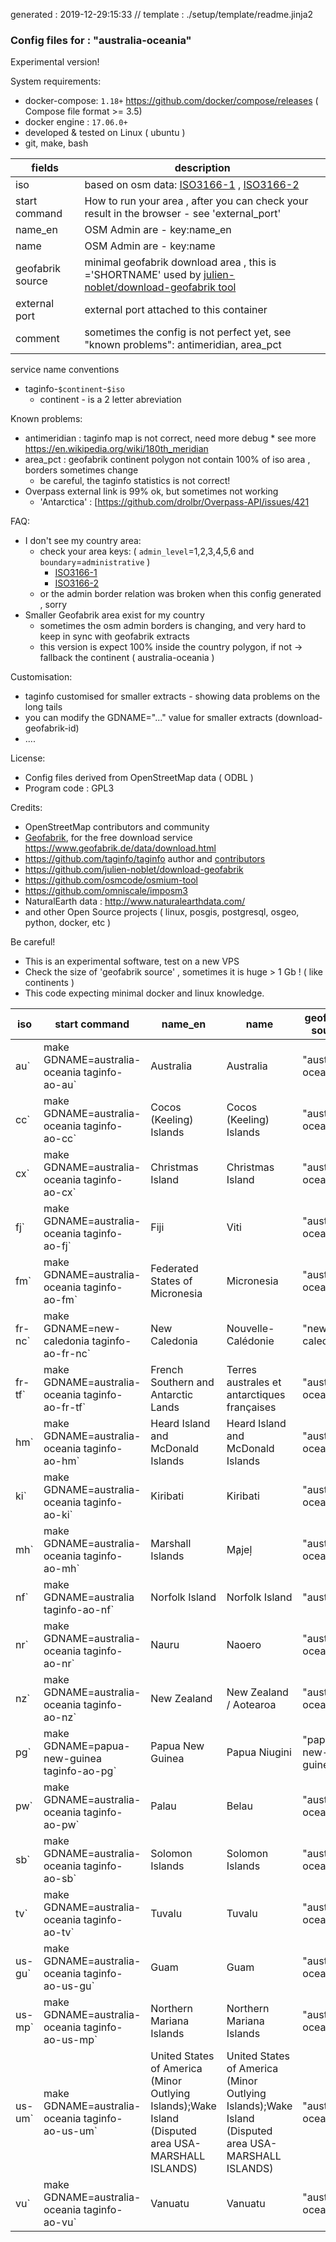 
generated : 2019-12-29:15:33  // template : ./setup/template/readme.jinja2

### Config files for : "australia-oceania"

Experimental version!

System requirements:
* docker-compose: `1.18+`   https://github.com/docker/compose/releases  ( Compose file format >= 3.5)
* docker engine : `17.06.0+`
* developed & tested on Linux  ( ubuntu ) 
* git, make, bash


| fields           | description                                                                                  | 
|------------------| ---------------------------------------------------------------------------------------------| 
| iso              | based on osm data: [ISO3166-1](https://taginfo.openstreetmap.org/keys/ISO3166-1#values) ,  [ISO3166-2](https://taginfo.openstreetmap.org/keys/ISO3166-2) |
| start command    | How to run your area , after you can check your result in the browser - see 'external_port'  |
| name_en          | OSM Admin are  - key:name_en                                                                 |
| name             | OSM Admin are  - key:name                                                                    |
| geofabrik source | minimal geofabrik download area , this is ='SHORTNAME' used by [julien-noblet/download-geofabrik tool](https://github.com/julien-noblet/download-geofabrik)  |
| external port    | external port attached to this container                                                      | 
| comment          | sometimes the config is not perfect yet, see "known problems": antimeridian, area_pct |

service name conventions
* taginfo-`$continent`-`$iso`
  * continent - is a 2 letter abreviation 

Known problems:
* antimeridian : taginfo map is not correct, need more debug 
        * see more https://en.wikipedia.org/wiki/180th_meridian
* area_pct     : geofabrik continent polygon not contain 100% of iso area ,  borders sometimes change
    * be careful, the taginfo statistics is not correct!
* Overpass external link is 99% ok,  but sometimes not working
    * 'Antarctica' : [https://github.com/drolbr/Overpass-API/issues/421 

FAQ:
* I don't see my country area: 
  *  check your area keys: ( `admin_level`=1,2,3,4,5,6 and `boundary`=`administrative` )
     * [ISO3166-1](https://taginfo.openstreetmap.org/keys/ISO3166-1#values) 
     * [ISO3166-2](https://taginfo.openstreetmap.org/keys/ISO3166-2)
   * or the admin border relation was broken when this config generated , sorry  
* Smaller Geofabrik area exist for my country
   * sometimes the osm admin borders is changing, and very hard to keep in sync with geofabrik extracts
   * this version is expect 100% inside the country polygon, if not -> fallback the continent ( australia-oceania )

Customisation:
* taginfo customised for smaller extracts - showing data problems on the long tails
* you can modify the  GDNAME="..." value for smaller extracts (download-geofabrik-id)
* ....

License:
* Config files derived from OpenStreetMap data ( ODBL )
* Program code : GPL3

Credits:
* OpenStreetMap contributors and community
* [Geofabrik](https://www.geofabrik.de), for the free download service https://www.geofabrik.de/data/download.html
* https://github.com/taginfo/taginfo author and [contributors](https://github.com/taginfo/taginfo/graphs/contributors)
* https://github.com/julien-noblet/download-geofabrik
* https://github.com/osmcode/osmium-tool
* https://github.com/omniscale/imposm3  
* NaturalEarth data : http://www.naturalearthdata.com/ 
* and other Open Source projects ( linux, posgis, postgresql, osgeo, python, docker, etc )


Be careful!
* This is an experimental software, test on a new VPS 
* Check the size of 'geofabrik source' ,  sometimes it is huge > 1 Gb !  ( like  continents )
* This code expecting minimal docker and linux knowledge.
 
| iso           |start command           | name_en        | name        |  geofabrik source |  external port |  comment |      
|---------------|------------------------|----------------|-------------|-------------------|----------------|----------|
| au` | make GDNAME=australia-oceania taginfo-ao-au`  |  Australia  | Australia |  "australia-oceania" | 127.0.0.1:16001|  | 
| cc` | make GDNAME=australia-oceania taginfo-ao-cc`  |  Cocos (Keeling) Islands  | Cocos (Keeling) Islands |  "australia-oceania" | 127.0.0.1:16002|  | 
| cx` | make GDNAME=australia-oceania taginfo-ao-cx`  |  Christmas Island  | Christmas Island |  "australia-oceania" | 127.0.0.1:16003|  | 
| fj` | make GDNAME=australia-oceania taginfo-ao-fj`  |  Fiji  | Viti |  "australia-oceania" | 127.0.0.1:16004|  antimeridian | 
| fm` | make GDNAME=australia-oceania taginfo-ao-fm`  |  Federated States of Micronesia  | Micronesia |  "australia-oceania" | 127.0.0.1:16005|  | 
| fr-nc` | make GDNAME=new-caledonia taginfo-ao-fr-nc`  |  New Caledonia  | Nouvelle-Calédonie |  "new-caledonia" | 127.0.0.1:16006|  | 
| fr-tf` | make GDNAME=australia-oceania taginfo-ao-fr-tf`  |  French Southern and Antarctic Lands  | Terres australes et antarctiques françaises |  "australia-oceania" | 127.0.0.1:16007| area_pct==85.6494% | 
| hm` | make GDNAME=australia-oceania taginfo-ao-hm`  |  Heard Island and McDonald Islands  | Heard Island and McDonald Islands |  "australia-oceania" | 127.0.0.1:16008|  | 
| ki` | make GDNAME=australia-oceania taginfo-ao-ki`  |  Kiribati  | Kiribati |  "australia-oceania" | 127.0.0.1:16009| area_pct==56.8999% antimeridian | 
| mh` | make GDNAME=australia-oceania taginfo-ao-mh`  |  Marshall Islands  | M̧ajeļ |  "australia-oceania" | 127.0.0.1:16010|  | 
| nf` | make GDNAME=australia taginfo-ao-nf`  |  Norfolk Island  | Norfolk Island |  "australia" | 127.0.0.1:16011|  | 
| nr` | make GDNAME=australia-oceania taginfo-ao-nr`  |  Nauru  | Naoero |  "australia-oceania" | 127.0.0.1:16012|  | 
| nz` | make GDNAME=australia-oceania taginfo-ao-nz`  |  New Zealand  | New Zealand / Aotearoa |  "australia-oceania" | 127.0.0.1:16013| area_pct==95.6666% antimeridian | 
| pg` | make GDNAME=papua-new-guinea taginfo-ao-pg`  |  Papua New Guinea  | Papua Niugini |  "papua-new-guinea" | 127.0.0.1:16014|  | 
| pw` | make GDNAME=australia-oceania taginfo-ao-pw`  |  Palau  | Belau |  "australia-oceania" | 127.0.0.1:16015|  | 
| sb` | make GDNAME=australia-oceania taginfo-ao-sb`  |  Solomon Islands  | Solomon Islands |  "australia-oceania" | 127.0.0.1:16016|  | 
| tv` | make GDNAME=australia-oceania taginfo-ao-tv`  |  Tuvalu  | Tuvalu |  "australia-oceania" | 127.0.0.1:16017| area_pct==99.2031% antimeridian | 
| us-gu` | make GDNAME=australia-oceania taginfo-ao-us-gu`  |  Guam  | Guam |  "australia-oceania" | 127.0.0.1:16018|  | 
| us-mp` | make GDNAME=australia-oceania taginfo-ao-us-mp`  |  Northern Mariana Islands  | Northern Mariana Islands |  "australia-oceania" | 127.0.0.1:16019|  | 
| us-um` | make GDNAME=australia-oceania taginfo-ao-us-um`  |  United States of America (Minor Outlying Islands);Wake Island (Disputed area USA-MARSHALL ISLANDS)  | United States of America (Minor Outlying Islands);Wake Island (Disputed area USA-MARSHALL ISLANDS) |  "australia-oceania" | 127.0.0.1:16020|  | 
| vu` | make GDNAME=australia-oceania taginfo-ao-vu`  |  Vanuatu  | Vanuatu |  "australia-oceania" | 127.0.0.1:16021|  |   